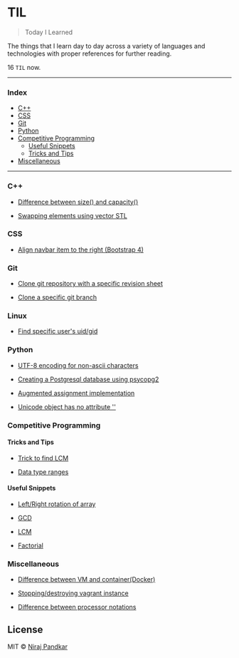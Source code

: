 # TIL

> Today I Learned

The things that I learn day to day across a variety of languages and technologies with proper references for further reading.

16 `TIL` now.

---

### Index

* [C++](#c)
* [CSS](#css)
* [Git](#git)
* [Python](#python)
* [Competitive Programming](#competitive-programming)
  * [Useful Snippets](#useful-snippets)
  * [Tricks and Tips](#tricks-and-tips)
* [Miscellaneous](#miscellaneous)

---

### C++

* [Difference between size() and capacity()](C++/difference-between-size-and-capacity.md)

* [Swapping elements using vector STL](C++/swapping-elements-using-vector-stl.md)

### CSS

* [Align navbar item to the right (Bootstrap 4)](CSS/align-navbar-item-to-the-right.md)

### Git

* [Clone git repository with a specific revision sheet](Git/clone-git-repository-with-a-specific-revision-sheet.md)

* [Clone a specific git branch](Git/clone-a-specific-git-branch.md)

### Linux

* [Find specific user's uid/gid](Linux/find-specific-users-uid-gid.md)

### Python

* [UTF-8 encoding for non-ascii characters](Python/utf-8-encoding-for-non-ascii-characters.md)

* [Creating a Postgresql database using psycopg2](Python/creating-a-postgresql-database-using-psycopg2.md)

* [Augmented assignment implementation](Python/augmented-assignment-implementation.md)

* [Unicode object has no attribute ''](Python/unicode-object-has-no-attribute.md)

### Competitive Programming

#### Tricks and Tips
* [Trick to find LCM](CompetitiveProgramming/TricksAndTips/trick-to-find-lcm.md)

* [Data type ranges](CompetitiveProgramming/TricksAndTips/data-type-ranges.md)

#### Useful Snippets

* [Left/Right rotation of array](CompetitiveProgramming/UsefulSnippets/left-or-right-rotation-of-array.md)

* [GCD](CompetitiveProgramming/UsefulSnippets/gcd.md)

* [LCM](CompetitiveProgramming/UsefulSnippets/lcm.md)

* [Factorial](CompetitiveProgramming/UsefulSnippets/factorial.md)

### Miscellaneous

* [Difference between VM and container(Docker)](Miscellaneous/difference-between-vm-and-container.md)

* [Stopping/destroying vagrant instance](Miscellaneous/stopping-destroying-vagrant-instance.md)

* [Difference between processor notations](Miscellaneous/difference-between-processor-notations.md)

## License

MIT © [Niraj Pandkar](https://github.com/nirajpandkar)
